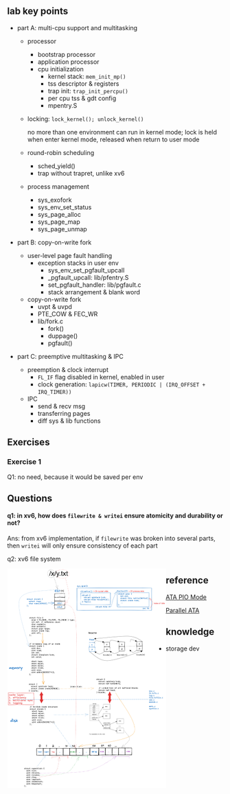 

## lab key points

- part A: multi-cpu support and multitasking

  - processor

    - bootstrap processor
    - application processor
    - cpu initialization
      - kernel stack: `mem_init_mp()`
      - tss descriptor & registers
      - trap init: `trap_init_percpu()`
      - per cpu tss & gdt config
      - mpentry.S

  - locking: `lock_kernel(); unlock_kernel()`

    no more than one environment can run in kernel mode; lock is held when enter kernel mode, released when return to user mode

  - round-robin scheduling

    - sched_yield()
    - trap without trapret, unlike xv6

  - process management

    - sys_exofork
    - sys_env_set_status
    - sys_page_alloc
    - sys_page_map
    - sys_page_unmap

- part B: copy-on-write fork

  - user-level page fault handling
    - exception stacks in user env
      - sys_env_set_pgfault_upcall
      - _pgfault_upcall: lib/pfentry.S
      - set_pgfault_handler: lib/pgfault.c
      - stack arrangement & blank word
  - copy-on-write fork
    - uvpt & uvpd
    - PTE_COW & FEC_WR
    - lib/fork.c
      - fork()
      - duppage()
      - pgfault()

- part C: preemptive multitasking & IPC

  - preemption & clock interrupt
    - `FL_IF` flag disabled in kernel, enabled in user
    - clock generation: `lapicw(TIMER, PERIODIC | (IRQ_OFFSET + IRQ_TIMER))` 
  - IPC
    - send & recv msg
    - transferring pages
    - diff sys & lib functions



## **Exercises**

### **Exercise 1**

Q1: no need, because it would be saved per env



## Questions

#### q1: in xv6, how does `filewrite & writei` ensure atomicity and durability or not?

Ans: from xv6 implementation, if `filewrite` was broken into several parts, then `writei` will only ensure consistency of each part



q2:  xv6 file system

<img src="./raw/xv6-file-system.png?raw=true" alt="xv6 file system" style="zoom:50%; float:left" />



## reference

[ATA PIO Mode](https://wiki.osdev.org/ATA_PIO_Mode)

[Parallel ATA](https://en.wikipedia.org/wiki/Parallel_ATA)



## knowledge

- storage dev
